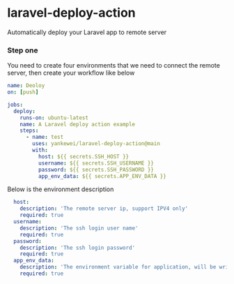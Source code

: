 # laravel-deploy-action
Automatically deploy your Laravel app to remote server

### Step one
You need to create four environments that we need to connect the remote server, then create your workflow like below
```yaml
name: Deoloy
on: [push]

jobs:
  deploy:
    runs-on: ubuntu-latest
    name: A Laravel deploy action example
    steps:
      - name: test
        uses: yankewei/laravel-deploy-action@main
        with:
          host: ${{ secrets.SSH_HOST }}
          username: ${{ secrets.SSH_USERNAME }}
          password: ${{ secrets.SSH_PASSWORD }}
          app_env_data: ${{ secrets.APP_ENV_DATA }}
```
Below is the environment description
```yaml
  host: 
    description: 'The remote server ip, support IPV4 only'
    required: true
  username:
    description: 'The ssh login user name'
    required: true
  password:
    description: 'The ssh login password'
    required: true
  app_env_data:
    description: 'The environment variable for application, will be written into .env file'
    required: true
```